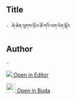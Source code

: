 ## Title
	- ཞེ་ཆེན་ལུགས་སྲོལ་ཆོ་གའི་ལག་ལེན་སྐོར

## Author
	- 



[<img src="https://img.icons8.com/color/25/000000/edit-property.png"> Open in Editor](http://editor.openpecha.org/P010743)

[<img width="25" src="https://library.bdrc.io/icons/BUDA-small.svg"> Open in Buda](https://library.bdrc.io/show/bdr:IE0OPP010743)
